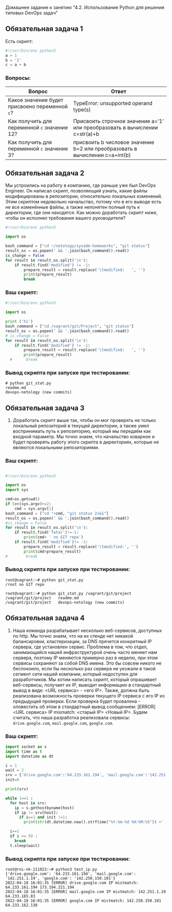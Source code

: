 Домашнее задание к занятию "4.2. Использование Python для решения типовых DevOps задач"

## Обязательная задача 1

Есть скрипт:
```python
#!/usr/bin/env python3
a = 1
b = '2'
c = a + b
```

### Вопросы:
| Вопрос  | Ответ |
| ------------- | ------------- |
| Какое значение будет присвоено переменной `c`?  | TypeError: unsupported operand type(s) |
| Как получить для переменной `c` значение 12?  | Присвоить строчное значение a=’1’ или преобразовать в вычислении c=str(a)+b |
| Как получить для переменной `c` значение 3?  | присвоить b числовое значение b=2 или преобразовать в вычислении c=a+int(b)  |

## Обязательная задача 2
Мы устроились на работу в компанию, где раньше уже был DevOps Engineer. Он написал скрипт, позволяющий узнать, какие файлы модифицированы в репозитории, относительно локальных изменений. Этим скриптом недовольно начальство, потому что в его выводе есть не все изменённые файлы, а также непонятен полный путь к директории, где они находятся. Как можно доработать скрипт ниже, чтобы он исполнял требования вашего руководителя?

```python
#!/usr/bin/env python3

import os

bash_command = ["cd ~/netology/sysadm-homeworks", "git status"]
result_os = os.popen(' && '.join(bash_command)).read()
is_change = False
for result in result_os.split('\n'):
    if result.find('modified') != -1:
        prepare_result = result.replace('\tmodified:   ', '')
        print(prepare_result)
        break
```

### Ваш скрипт:
```python
#!/usr/bin/env python3

import os

print ('hi')
bash_command = ["cd /vagrant/git/Project", "git status"]
result_os = os.popen(' && '.join(bash_command)).read()
# is_change = False
for result in result_os.split('\n'):
    if result.find('modified') != -1:
        prepare_result = result.replace('\tmodified:   ', '')
        print(prepare_result)
  #      break
```

### Вывод скрипта при запуске при тестировании:
```
# python git_stat.py
readme.md
devops-netology (new commits)
```

## Обязательная задача 3
1. Доработать скрипт выше так, чтобы он мог проверять не только локальный репозиторий в текущей директории, а также умел воспринимать путь к репозиторию, который мы передаём как входной параметр. Мы точно знаем, что начальство коварное и будет проверять работу этого скрипта в директориях, которые не являются локальными репозиториями.

### Ваш скрипт:
```python

#!/usr/bin/env python3

import os
import sys

cmd=os.getcwd()
if len(sys.argv)>=2:
    cmd = sys.argv[1]
bash_command = ["cd "+cmd, "git status 2>&1"]
result_os = os.popen(' && '.join(bash_command)).read()
#is_change = False
for result in result_os.split('\n'):
    if result.find('fatal')!=-1:
        print(cmd+ ' no GIT repo')
    if result.find('modified')!= -1:
        prepare_result = result.replace('\tmodified:', '')
        print(cmd+prepare_result)
#        break


```

### Вывод скрипта при запуске при тестировании:
```
root@vagrant:~# python git_stat.py
/root no GIT repo

root@vagrant:~# python git_stat.py /vagrant/git/project
/vagrant/git/project   readme.md
/vagrant/git/project   devops-netology (new commits)

```

## Обязательная задача 4
1. Наша команда разрабатывает несколько веб-сервисов, доступных по http. Мы точно знаем, что на их стенде нет никакой балансировки, кластеризации, за DNS прячется конкретный IP сервера, где установлен сервис. Проблема в том, что отдел, занимающийся нашей инфраструктурой очень часто меняет нам сервера, поэтому IP меняются примерно раз в неделю, при этом сервисы сохраняют за собой DNS имена. Это бы совсем никого не беспокоило, если бы несколько раз сервера не уезжали в такой сегмент сети нашей компании, который недоступен для разработчиков. Мы хотим написать скрипт, который опрашивает веб-сервисы, получает их IP, выводит информацию в стандартный вывод в виде: <URL сервиса> - <его IP>. Также, должна быть реализована возможность проверки текущего IP сервиса c его IP из предыдущей проверки. Если проверка будет провалена - оповестить об этом в стандартный вывод сообщением: [ERROR] <URL сервиса> IP mismatch: <старый IP> <Новый IP>. Будем считать, что наша разработка реализовала сервисы: `drive.google.com`, `mail.google.com`, `google.com`.

### Ваш скрипт:
```python
import socket as s
import time as t
import datetime as dt

i = 1
wait = 2
srv = {'drive.google.com':'64.233.161.194', 'mail.google.com':'142.251.1.19', 'google.com':'142.250.150.101'}
init=0

print(srv)

while 1==1 :
  for host in srv:
    ip = s.gethostbyname(host)
    if ip != srv[host]:
      if i==1 and init !=1:
        print(str(dt.datetime.now().strftime("%Y-%m-%d %H:%M:%S")) +' [ERROR] ' + str(host) +' IP mistmatch: '+srv[host>      srv[host]=ip

  i+=1
  if i >= 50 :
    break
  t.sleep(wait)
```

### Вывод скрипта при запуске при тестировании:
```
root@rni-nk-111023:~# python3 test_ip.py
{'drive.google.com': '64.233.161.194', 'mail.google.com': '142.251.1.19', 'google.com': '142.250.150.101'}
2022-04-18 16:01:35 [ERROR] drive.google.com IP mistmatch: 64.233.161.194 173.194.221.194
2022-04-18 16:01:35 [ERROR] mail.google.com IP mistmatch: 142.251.1.19 64.233.165.83
2022-04-18 16:01:35 [ERROR] google.com IP mistmatch: 142.250.150.101 64.233.162.138
```

